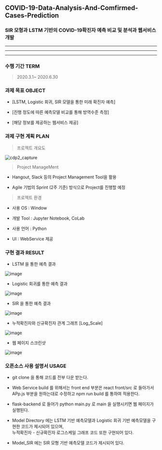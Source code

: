 ## COVID-19-Data-Analysis-And-Comfirmed-Cases-Prediction

### SIR 모형과 LSTM 기반의 COVID-19확진자 예측 비교 및 분석과 웹서비스 개발

<hr/>
<hr/>
<hr/>



### 수행 기간 TERM
> 2020.3.1~ 2020.6.30   
   
   
    
     



### 과제 목표 OBJECT

  + [LSTM, Logistic 회귀, SIR 모델을 통한 미래 확진자 예측]

  + [진행 정도에 따른 예측모델 비교를 통해 방역수준 측정]

  + [해당 정보를 제공하는 웹서비스 제공]
     
    
    
     


### 과제 구현 계획 PLAN

> 프로젝트 개요도

![cdp2_capture](https://user-images.githubusercontent.com/45062255/79193613-f4147700-7e65-11ea-9aeb-cd64161f5da4.png)

> Project ManageMent

  + Hangout, Slack 등의 Project Management Tool을 활용

  + Agile 기법의 Sprint (2주 기준) 방식으로 Project를 진행할 예정


> 프로젝트 환경

  + 사용 OS : Window

  + 개발 Tool : Jupyter Notebook, CoLab

  + 사용 언어 : Python

  + UI : WebService 제공
     
     
    
     

### 구현 결과 RESULT

  + LSTM 을 통한 예측 결과

  ![image](https://user-images.githubusercontent.com/45062255/86722273-b472bb00-c061-11ea-9bbf-807a13cc8f20.png)

  + Logistic 회귀를 통한 예측 결과

  ![image](https://user-images.githubusercontent.com/45062255/86722343-c3596d80-c061-11ea-8891-2c5674a63874.png)

  + SIR 을 통한 예측 결과

  ![image](https://user-images.githubusercontent.com/45062255/86722379-cbb1a880-c061-11ea-9f26-c7c5e6588a69.png)
  
  + 누적확진자와 신규확진자 관계 그래프 [Log_Scale]

  ![image](https://user-images.githubusercontent.com/45062255/86723327-c143de80-c062-11ea-8ac7-6ab13ad0376a.png)

  + 웹 페이지 스크린샷

  ![image](https://user-images.githubusercontent.com/45062255/86724555-d9682d80-c063-11ea-8bc3-7f88ead8a455.png)

    
     
     
    

### 오픈소스 사용 설명서 USAGE

  + git clone 을 통해 코드를 전부 다운 받는다.

  + Web Service build 를 위해서는 front end 부분은 react front/src 로 들아가서 APp.js 부분을 원하는대로 수정하고 npm run build 를 통하여 적용한다.

  + flask-backend 로 들어가 python main.py 로 main 을 실행시키면 웹 페이지가 실행된다.

  + Model Directory 에는 LSTM 기반 예측모델과 Logistic 회귀 기반 예측모델을 구현한 코드가 제시되어 있으며,   
 누적확진자 - 신규확진자 로그스케일 그래프 코드 또한 구현되어 있다.

  + Model_SIR 에는 SIR 모형 기반 예측모델 코드가 제시되어 있다.